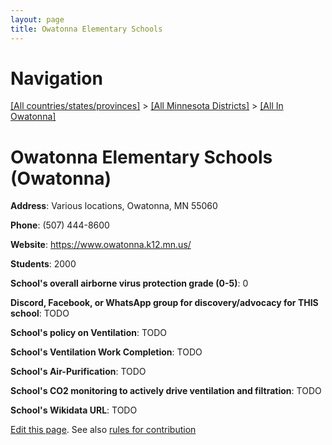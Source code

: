 ```yaml
---
layout: page
title: Owatonna Elementary Schools
---
```

# Navigation

[[All countries/states/provinces]](../../..) > [[All Minnesota Districts]](../..) > [[All In Owatonna]](..)

# Owatonna Elementary Schools (Owatonna)

**Address**: Various locations, Owatonna, MN 55060

**Phone**: (507) 444-8600

**Website**: <https://www.owatonna.k12.mn.us/>

**Students**: 2000

**School's overall airborne virus protection grade (0-5)**: 0

**Discord, Facebook, or WhatsApp group for discovery/advocacy for THIS school**: TODO

**School's policy on Ventilation**: TODO

**School's Ventilation Work Completion**: TODO

**School's Air-Purification**: TODO

**School's CO2 monitoring to actively drive ventilation and filtration**: TODO

**School's Wikidata URL**: TODO


[Edit this page](https://github.com/ventilate-schools/MN/edit/main/./Owatonna/Owatonna_Elementary_Schools.md). See also [rules for contribution](../../../contribution-rules/)